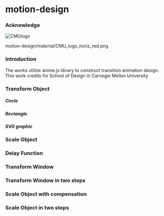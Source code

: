 # motion-design

### Acknowledge

![CMUlogo](motion-design/material/CMU_logo_horiz_red.png)

motion-design/material/CMU_logo_horiz_red.png

### Introduction
The works utilize anime.js library to construct transition animation design. This work credits for School of Design in Carnegie Mellon University

### Transform Object

##### Circle
##### Rectangle
##### SVG graphic

### Scale Object

### Delay Function

### Transform Window

### Transform Window in two steps

### Scale Object with compensation

### Scale Object in two steps
